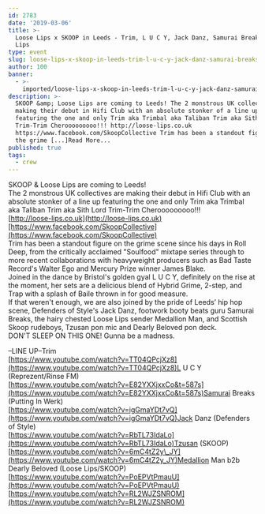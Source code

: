 ```yaml
---
id: 2783
date: '2019-03-06'
title: >-
  Loose Lips x SKOOP in Leeds - Trim, L U C Y, Jack Danz, Samurai Breaks - Loose
  Lips
type: event
slug: loose-lips-x-skoop-in-leeds-trim-l-u-c-y-jack-danz-samurai-breaks
author: 100
banner:
  - >-
    imported/loose-lips-x-skoop-in-leeds-trim-l-u-c-y-jack-danz-samurai-breaks/image2783.jpeg
description: >-
  SKOOP &amp; Loose Lips are coming to Leeds! The 2 monstrous UK collectives are
  making their debut in Hifi Club with an absolute stonker of a line up
  featuring the one and only Trim aka Trimbal aka Taliban Trim aka Sith Lord
  Trim-Trim Cherooooooooo!!! http://loose-lips.co.uk
  https://www.facebook.com/SkoopCollective Trim has been a standout figure on
  the grime [...]Read More...
published: true
tags:
  - crew
---
```

SKOOP & Loose Lips are coming to Leeds!  
The 2 monstrous UK collectives are making their debut in Hifi Club with an absolute stonker of a line up featuring the one and only Trim aka Trimbal aka Taliban Trim aka Sith Lord Trim-Trim Cherooooooooo!!!  
[http://loose-lips.co.uk](http://loose-lips.co.uk)[https://www.facebook.com/SkoopCollective](https://www.facebook.com/SkoopCollective)  
Trim has been a standout figure on the grime scene since his days in Roll Deep, from the critically acclaimed "Soulfood" mixtape series through to more recent collaborations with heavyweight producers such as Bad Taste Record's Walter Ego and Mercury Prize winner James Blake.  
Joined in the dance by Bristol's golden gyal L U C Y, definitely on the rise at the moment, her sets are a delicious blend of Hybrid Grime, 2-step, and Trap with a splash of Baile thrown in for good measure.  
If that weren't enough, we are also joined by the pride of Leeds’ hip hop scene, Defenders of Style's Jack Danz, footwork booty beats guru Samurai Breaks, the hairy chested Loose Lips sender Medallion Man, and Scottish Skoop rudeboys, Tzusan pon mic and Dearly Beloved pon deck.  
DON'T SLEEP ON THIS ONE! Gunna be a madness.

–LINE UP–Trim  
[https://www.youtube.com/watch?v=TT04QPcjXz8](https://www.youtube.com/watch?v=TT04QPcjXz8)L U C Y (Reprezent/Rinse FM)  
[https://www.youtube.com/watch?v=E82YXXjxxCo&t=587s](https://www.youtube.com/watch?v=E82YXXjxxCo&t=587s)Samurai Breaks (Putting In Werk)  
[https://www.youtube.com/watch?v=igGmaYDt7vQ](https://www.youtube.com/watch?v=igGmaYDt7vQ)Jack Danz (Defenders of Style)  
[https://www.youtube.com/watch?v=RbTL73IdaLo](https://www.youtube.com/watch?v=RbTL73IdaLo)Tzusan (SKOOP)  
[https://www.youtube.com/watch?v=6mC4tZ2y\_JY](https://www.youtube.com/watch?v=6mC4tZ2y_JY)Medallion Man b2b Dearly Beloved (Loose Lips/SKOOP)  
[https://www.youtube.com/watch?v=PoEPVtPmauU](https://www.youtube.com/watch?v=PoEPVtPmauU)  
[https://www.youtube.com/watch?v=RL2WJZSNROM](https://www.youtube.com/watch?v=RL2WJZSNROM)